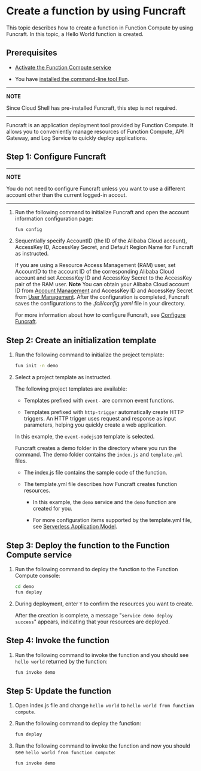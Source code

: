 # Create a function by using Funcraft

This topic describes how to create a function in Function Compute by using Funcraft. In this topic, a Hello World function is created.

<tutorial-nav></tutorial-nav>

## Prerequisites

* [Activate the Function Compute service](t1880966.html#multiTask782/section-938-43e-c63)

* You have [installed the command-line tool Fun](https://github.com/alibaba/funcraft/blob/master/docs/usage/installation-zh.md?spm=a2c4g.11186623.2.16.4cc918b1zLFgpb&file=installation-zh.md).

---
**NOTE**

Since Cloud Shell has pre-installed Funcraft, this step is not required.

---

Funcraft is an application deployment tool provided by Function Compute. It allows you to conveniently manage resources of Function Compute, API Gateway, and Log Service to quickly deploy applications.

## Step 1: Configure Funcraft 

---
**NOTE**

You do not need to configure Funcraft unless you want to use a different account other than the current logged-in accout.

---

1. Run the following command to initialize Funcraft and open the account information configuration page:
    ```bash
    fun config
    ```
   

2. Sequentially specify AccountID (the ID of the Alibaba Cloud account), AccessKey ID, AccessKey Secret, and Default Region Name for Funcraft as instructed.

   If you are using a Resource Access Management (RAM) user, set AccountID to the account ID of the corresponding Alibaba Cloud account and set AccessKey ID and AccessKey Secret to the AccessKey pair of the RAM user.
   **Note** You can obtain your Alibaba Cloud account ID from [Account Management](https://account.console.aliyun.com/) and AccessKey ID and AccessKey Secret from [User Management](https://usercenter.console.aliyun.com/).
   After the configuration is completed, Funcraft saves the configurations to the *.fcli/config.yaml* file in your directory.

   For more information about how to configure Funcraft, see [Configure Funcraft](t1881165.html#concept-2260072).
   




## Step 2: Create an initialization template 

1. Run the following command to initialize the project template:
    ```bash
    fun init -n demo
    ```

2. Select a project template as instructed.

   The following project templates are available:

   * Templates prefixed with `event-` are common event functions.
   
   * Templates prefixed with `http-trigger` automatically create HTTP triggers. An HTTP trigger uses request and response as input parameters, helping you quickly create a web application.

   In this example, the `event-nodejs10` template is selected.

   Funcraft creates a demo folder in the directory where you run the command. The demo folder contains the `index.js` and `template.yml` files.

   * The <tutorial-editor-open-file filePath="fc-tutorials/demo/index.js"> index.js </tutorial-editor-open-file> file contains the sample code of the function. 
   
   * The <tutorial-editor-open-file filePath="fc-tutorials/demo/template.yml"> template.yml </tutorial-editor-open-file> file describes how Funcraft creates function resources.
     * In this example, the `demo` service and the `demo` function are created for you.
     
     * For more configuration items supported by the template.yml file, see [Serverless Application Model](https://github.com/alibaba/funcraft/blob/master/docs/specs/2018-04-03-zh-cn.md).


## Step 3: Deploy the function to the Function Compute service 

1. Run the following command to deploy the function to the Function Compute console:
    ```bash
    cd demo
    fun deploy
    ```
   

2. During deployment, enter `Y` to confirm the resources you want to create.

   After the creation is complete, a message "`service demo deploy success`" appears, indicating that your resources are deployed.

## Step 4: Invoke the function

1. Run the following command to invoke the function and you should see `hello world` returned by the function:

    ```bash
    fun invoke demo
    ```

## Step 5: Update the function

1. Open <tutorial-editor-open-file filePath="fc-tutorials/demo/index.js"> index.js </tutorial-editor-open-file> file and change `hello world` to `hello world from function compute`.

2. Run the following command to deploy the function:
    ```bash
    fun deploy
    ```

3. Run the following command to invoke the function and now you should see `hello world from function compute`:

    ```bash
    fun invoke demo
    ```

